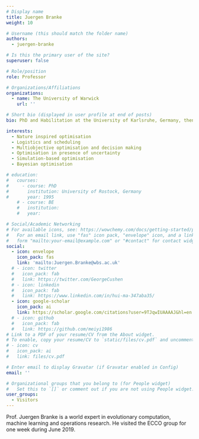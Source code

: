```yaml
---
# Display name
title: Juergen Branke
weight: 10

# Username (this should match the folder name)
authors:
  - juergen-branke

# Is this the primary user of the site?
superuser: false

# Role/position
role: Professor

# Organizations/Affiliations
organizations:
  - name: The University of Warwick
    url: ''

# Short bio (displayed in user profile at end of posts)
bio: PhD and Habilitation at the University of Karlsruhe, Germany, then joined Warwick Business School in 2019. Editor-in-Chief of ACM Transactions on Evolutionary Learning an Optimization, Area Editor for the Journal of Heuristics and the Journal of Multi-Criteria Decision Analysis, Associate Editor for IEEE Transactions on Evolutionary Computation and the Evolutionary Computation Journal. Programme Chair / Co-Chair of several conferences (e.g., Genetic and Evolutionary Computation Conference 2010, Parallel Problem Solving from Nature 2014) and tracks at conferences (e.g., EURO 2016, Genetic and Evolutionary Computation Conference 2017 and 2013, Learning in Intelligent Optimization 2013). Member of INFORMS, OR Society, ACM, IEEE. Fellow of the Alan Turing Institute

interests:
  - Nature inspired optimisation
  - Logistics and scheduling
  - Multiobjective optimisation and decision making
  - Optimisation in presence of uncertainty
  - Simulation-based optimisation
  - Bayesian optimisation

# education:
#   courses:
#     - course: PhD
#       institution: University of Rostock, Germany
#       year: 1995
    # - course: BE
    #   institution: 
    #   year: 

# Social/Academic Networking
# For available icons, see: https://wowchemy.com/docs/getting-started/page-builder/#icons
#   For an email link, use "fas" icon pack, "envelope" icon, and a link in the
#   form "mailto:your-email@example.com" or "#contact" for contact widget.
social:
  - icon: envelope
    icon_pack: fas
    link: 'mailto:Juergen.Branke@wbs.ac.uk'
  # - icon: twitter
  #   icon_pack: fab
  #   link: https://twitter.com/GeorgeCushen
  # - icon: linkedin
  #   icon_pack: fab
  #   link: https://www.linkedin.com/in/hui-ma-347aba35/
  - icon: google-scholar
    icon_pack: ai
    link: https://scholar.google.com/citations?user=9TJqwIUAAAAJ&hl=en
  # - icon: github
  #   icon_pack: fab
  #   link: https://github.com/meiyi1986
# Link to a PDF of your resume/CV from the About widget.
# To enable, copy your resume/CV to `static/files/cv.pdf` and uncomment the lines below.
# - icon: cv
#   icon_pack: ai
#   link: files/cv.pdf

# Enter email to display Gravatar (if Gravatar enabled in Config)
email: ''

# Organizational groups that you belong to (for People widget)
#   Set this to `[]` or comment out if you are not using People widget.
user_groups:
  - Visitors
---
```


Prof. Juergen Branke is a world expert in evolutionary computation, machine learning and operations research. He visited the ECCO group for one week during June 2019.

<!-- Hui Ma is an Associate Professor in Software Engineering at School of Engineering and Computer Science, Victoria University of Wellington. She teaches on topics related to Software Engineering and Databases. She obtained a PhD in Information Systems from Massey University in 2008.

Hui's main research interests include service composition, service deployment and resource allocation for services, artificial intelligence, evolutionary computation, distributed databases, social network data analysis, and conceptual modelling. She has published over 120 fully refereed articles in internationally recognised journals and conferences, and has contributed several chapters to published books. Her research has been funded through several competitive grants, including Marsden grant from New Zealand Royal Society. She has been served as PC chairs for several international conferences, including DEXA2016, APCCM 2017, ER2017, APCCM2018 and DEXA2018. She is currently serving at local Co-chair of two international conferences (AI2018 and CEC2019) in the area of evolutionary computation and artificial intelligence. -->

